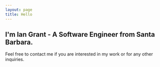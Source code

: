 ```yaml
---
layout: page
title: Hello
---
```


## I'm Ian Grant - A Software Engineer from Santa Barbara.

Feel free to contact me if you are interested in my work or for any other inquiries.
